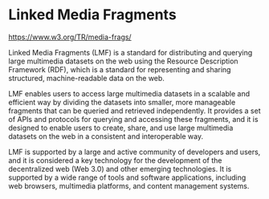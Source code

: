 # Linked Media Fragments

https://www.w3.org/TR/media-frags/

Linked Media Fragments (LMF) is a standard for distributing and querying large multimedia datasets on the web using the Resource Description Framework (RDF), which is a standard for representing and sharing structured, machine-readable data on the web.

LMF enables users to access large multimedia datasets in a scalable and efficient way by dividing the datasets into smaller, more manageable fragments that can be queried and retrieved independently. It provides a set of APIs and protocols for querying and accessing these fragments, and it is designed to enable users to create, share, and use large multimedia datasets on the web in a consistent and interoperable way.

LMF is supported by a large and active community of developers and users, and it is considered a key technology for the development of the decentralized web (Web 3.0) and other emerging technologies. It is supported by a wide range of tools and software applications, including web browsers, multimedia platforms, and content management systems.